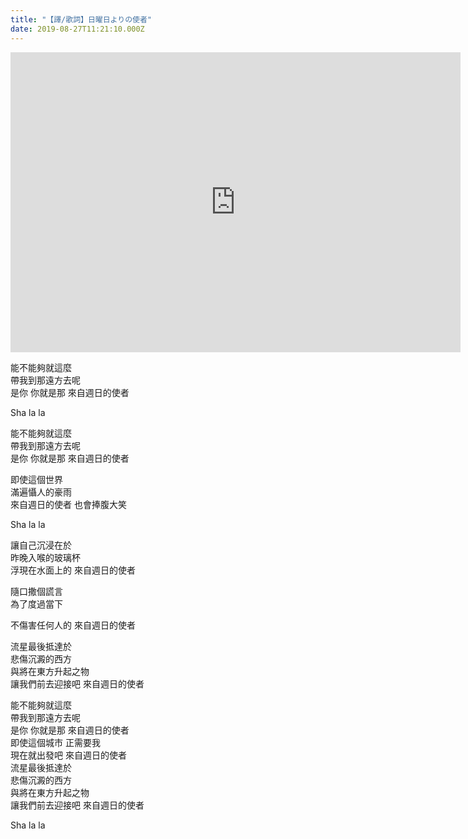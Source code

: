 ```yaml
---
title: "【譯/歌詞】日曜日よりの使者"
date: 2019-08-27T11:21:10.000Z
---
```


<iframe width="720" height="480" src="https://www.youtube.com/embed/9GzQI_GOMoU" frameborder="0" allow="accelerometer; autoplay; clipboard-write; encrypted-media; gyroscope; picture-in-picture" allowfullscreen></iframe>

能不能夠就這麼
<br>帶我到那遠方去呢
<br>是你 你就是那 來自週日的使者

Sha la la

能不能夠就這麼
<br>帶我到那遠方去呢
<br>是你 你就是那 來自週日的使者

即使這個世界
<br>滿遍懾人的豪雨
<br>來自週日的使者 也會捧腹大笑

Sha la la

讓自己沉浸在於
<br>昨晚入喉的玻璃杯
<br>浮現在水面上的 來自週日的使者

隨口撒個謊言
<br>為了度過當下

不傷害任何人的 來自週日的使者

流星最後抵達於
<br>悲傷沉澱的西方
<br>與將在東方升起之物
<br>讓我們前去迎接吧 來自週日的使者

能不能夠就這麼
<br>帶我到那遠方去呢
<br>是你 你就是那 來自週日的使者
<br>即使這個城市 正需要我
<br>現在就出發吧 來自週日的使者
<br>流星最後抵達於
<br>悲傷沉澱的西方
<br>與將在東方升起之物
<br>讓我們前去迎接吧 來自週日的使者

Sha la la

